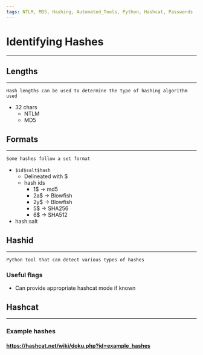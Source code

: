 ```yaml
---
tags: NTLM, MD5, Hashing, Automated_Tools, Python, Hashcat, Passwords
---
```

# Identifying Hashes
***
## Lengths
***
	Hash lengths can be used to determine the type of hashing algorithm used
- 32 chars
	- NTLM
	- MD5
## Formats
***
	Some hashes follow a set format
- `$id$salt$hash`
	- Delineated with $
	- hash ids
		- 1$ -> md5
		- 2a$ -> Blowfish
		- 2y$ -> Blowfish
		- 5$ -> SHA256
		- 6$ -> SHA512
- hash:salt
## Hashid
***
	Python tool that can detect various types of hashes
### Useful flags
- Can provide appropriate hashcat mode if known
## Hashcat
***
### Example hashes
#### https://hashcat.net/wiki/doku.php?id=example_hashes